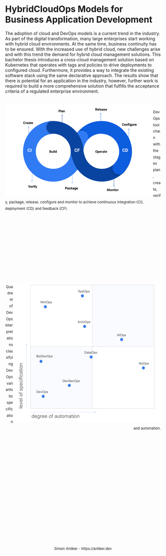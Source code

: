 # HybridCloudOps Models for Business Application Development

The adoption of cloud and DevOps models is a current trend in the industry. As part of the digital transformation, many large enterprises start working with hybrid cloud environments. At the same time, business continuity has to be ensured. With the increased use of hybrid cloud, new challenges arise and with this trend the demand for hybrid cloud management solutions. This bachelor thesis introduces a cross-cloud management solution based on Kubernetes that operates with tags and policies to drive deployments to configured cloud. Furthermore, it provides a way to integrate the existing software stack using the same declarative approach. The results show that there is potential for an application in the industry, however, further work is required to build a more comprehensive solution that fulfills the acceptance criteria of a regulated enterprise environment.

<br>

<img align="left" height="300" src="https://github.com/hybridcloudops/thesis/blob/main/img/def_devops_loop_v3.png">
<p align="left"><sub>DevOps toolchain with the stages plan, create, verify, package, release, configure and monitor to achieve continuous integration (CI), deployment (CD) and feedback (CF).</sub></p>

<br><br><br><br><br><br><br><br><br><br><br><br>

<img align="right" height="450" src="https://github.com/hybridcloudops/thesis/blob/main/img/def_devops_quadrant_v3.png">
<p align="right"><sub>Quadrant of DevOps interpretations classifying DevOps variants by specification and automation.</sub></p>

<br><br><br><br><br><br><br><br><br><br><br><br><br><br><br><br><br><br><br><br>

<p align="center"><sub>Simon Anliker - https://anliker.dev</sub></p>
